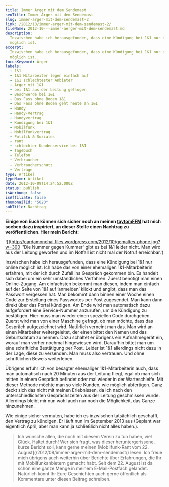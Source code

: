 ```yaml
---
title: Immer Ärger mit dem Sendemast
seoTitle: Immer Ärger mit dem Sendemast
slug: immer-arger-mit-dem-sendemast-2
link: /2012/10/immer-arger-mit-dem-sendemast-2/
fileName: 2012-10---immer-aerger-mit-dem-sendemast.md
description:
  Inzwischen habe ich herausgefunden, dass eine Kündigung bei 1&1 nur online
  möglich ist.
excerpt:
  Inzwischen habe ich herausgefunden, dass eine Kündigung bei 1&1 nur online
  möglich ist.
focusKeyword: Ärger
labels:
  - 1&1
  - 1&1 Mitarbeiter legen einfach auf
  - 1&1 schlechtester Anbieter
  - Ärger mit 1&1
  - bei 1&1 aus der Leitung geflogen
  - Beschwerde bei 1&1
  - Das Fass ohne Boden 1&1
  - Das Fass ohne Boden geht heute an 1&1
  - Handy
  - Handy-Vertrag
  - Handyvertrag
  - Kündigung bei 1&1
  - Mobilfunk
  - Mobilfunkvertrag
  - Politik & Soziales
  - rant
  - schlechter Kundenservice bei 1&1
  - Tagebuch
  - Telefon
  - Verbraucher
  - Verbraucherschutz
  - Verträge
type: Artikel
typeName: Artikel
date: 2012-10-09T14:24:52.000Z
status: publish
isWerbung: false
isAffiliate: false
thumbnailId: "5020"
subTitle: Nachtrag
---
```


<strong>Einige von Euch können sich sicher noch an meinen
[taytomFFM](/2012/08/immer-arger-mit-dem-sendemast/) hat mich soeben dazu
inspiriert, an dieser Stelle einen Nachtrag zu veröffentlichen. Hier mein
Bericht: </strong>

![](http://cardamonchai.files.wordpress.com/2012/10/gemaltes-phone.jpg?w=300
''Die Nummer gegen Kummer' gibt es bei 1&amp;1 leider nicht. Man wird aus der
Leitung geworfen und im Notfall ist nicht mal der Notruf erreichbar.')

Inzwischen habe ich herausgefunden, dass eine Kündigung bei 1&amp;1 nur online
möglich ist. Ich habe das von einer ehemaligen 1&amp;1-Mitarbeiterin erfahren,
mit der ich durch Zufall ins Gespräch gekommen bin. Es handelt sich dabei um ein
sehr umständliches Verfahren. Zuerst benötigt man einen Online-Zugang. Am
einfachsten bekommt man diesen, indem man einfach auf der Seite von 1&amp;1 auf
’anmelden’ klickt und angibt, dass man das Passwort vergessen hat. Man bekommt
dann binnen einer Woche einen Code zur Erstellung eines Passwortes per Post
zugesendet. Man kann dann direkt über das Portal kündigen. Am Ende wird man
automatisch dazu aufgefordert eine Service-Nummer anzurufen, um die Kündigung zu
bestätigen. Hier muss man wieder einen speziellen Code durchgeben. Zuerst wird
man von einer Maschine gefragt, ob man möchte, dass das Gespräch aufgezeichnet
wird. Natürlich verneint man das. Man wird an einen Mitarbeiter weitergeleitet,
der einen bittet den Namen und das Geburtsdatum zu nennen. Dazu schaltet er
übrigens ein Aufnahmegerät ein, worauf man vorher nochmal hingewiesen wird.
Daraufhin bittet man um eine schriftliche Bestätigung per Post. Leider ist
1&amp;1 allerdings nicht dazu in der Lage, diese zu versenden. Man muss also
vertrauen. Und ohne schriftlichen Beweis weiterleben.

Übrigens erfuhr ich von besagter ehemaliger 1&amp;1-Mitarbeiterin auch, dass man
automatisch nach 20 Minuten aus der Leitung fliegt, egal ob man sich mitten in
einem Gespräch befindet oder mal wieder in der Warteschleife. Mit dieser Methode
möchte man so viele Kunden, wie möglich abfertigen. Ganz deckt sich das nicht
mit meinen Erlebnissen, da ich nach den unterschiedlichsten Gesprächszeiten aus
der Leitung geschmissen wurde. Allerdings bleibt mir nun wohl auch nur noch die
Möglichkeit, das Ganze hinzunehmen.

Wie einige sicher vermuten, habe ich es inzwischen tatsächlich geschafft, den
Vertrag zu kündigen. Er läuft nun im September 2013 aus (Geplant war eigentlich
April, aber man kann ja schließlich nicht alles haben.).

<blockquote>Ich wünsche allen, die noch mit diesem Verein zu tun haben, viel Glück. Haltet durch! Wer sich fragt, was dieser heruntergerissene, kurze Bericht soll, kann gerne meinen  [Mobilfunk-Rant vom 22. August](/2012/08/immer-arger-mit-dem-sendemast/)  lesen. Ich freue mich übrigens auch weiterhin über Berichte über Erfahrungen, die Ihr mit Mobilfunkanbietern gemacht habt. Seit dem 22. August ist da schon eine ganze Menge in meinem E-Mail-Postfach gelandet. Natürlich könnt Ihr Eure Geschichten auch gerne öffentlich als Kommentare unter diesen Beitrag schreiben.</blockquote>
